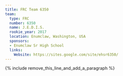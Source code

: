 ```yaml
---
title: FRC Team 6350
team:
  type: FRC
  number: 6350
  name: J.E.D.I.S.
  rookie_year: 2017
  location: Enumclaw, Washington, USA
  sponsors:
  - Enumclaw Sr High School
  links:
    Website: https://sites.google.com/site/ehsr6350/
---
```


{% include remove_this_line_and_add_a_paragraph %}
